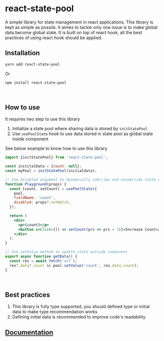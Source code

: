 # react-state-pool

A simple library for state management in react applications.
This library is kept as simple as possile. It aimes to tackle only one issue is to make global data become global state.
It is built on top of react hook, all the best practices of using react hook should be applied.
<br/>

## Installation

```sh
yarn add react-state-pool
```

Or

```sh
npm install react-state-pool
```

<br/>

## How to use

It requires two step to use this library

1. Initialize a state pool where sharing data is stored by `initStatePool`
2. Use `usePoolState` hook to use data stored in state pool as global state inside component

See below example to know how to use this library

```jsx
import {initStatePool} from 'react-state-pool';

const inititalData = {count: null};
const myPool = initStatePool(initialdata);

// Use disabled argument to dynamically subcribe and unsubcribe state update
function Playground(props) {
  const [count, setCount] = usePoolState({
    pool,
    fieldName: 'count',
    disabled: props?.notWatch,
  });

  return (
    <div>
      <p>{count}</p>
      <button onClick={() => setCount(prv => prv + 1)}>Increase Count</button>
    </div>
  );
}

// Use setValue method to update state outside component
export async function getData() {
  const res = await fetch('url');
  res?.data?.count && pool.setValue('count', res.data.count);
}
```

<br/>

## Best practices

1. This library is fully type supported, you should defined type or initial data to make type recommendation works
2. Defining initial data is recommended to improve code's readability

## [Documentation](https://github.com/canhtvee/react-state-pool/tree/master/docs)
